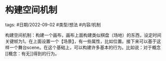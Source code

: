 # 构建空间机制

tags: #日期/2022-09-02 #类型/想法 #内容/机制  

构建空间机制：构建一个画布，画布上面构建类似棋盘（场地）的东西，设定时间关键帧为1。在上面设置一个【场景】，有一些属性，比如位置。接下来可以基于这样一个舞台scene。在这个基础上，可以构建许多基本的行为。比如说：对于概念[[概念：有无]]得到的行为。

